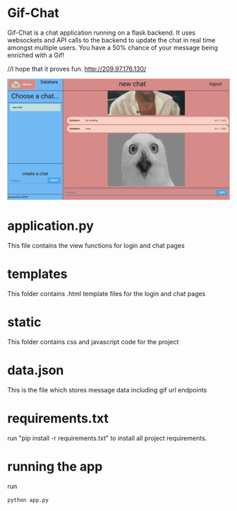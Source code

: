 # Gif-Chat

Gif-Chat is a chat application running on a flask backend. It uses websockets and API calls to the backend to update the chat in real time amongst multiple users. You have a 50% chance of your message being enriched with a Gif!

//I hope that it proves fun. http://209.97.176.130/

![Image description](gif-chat.jpeg)

# application.py
This file contains the view functions for login and chat pages

# templates
This folder contains .html template files for the login and chat pages

# static
This folder contains css and javascript code for the project

# data.json
This is the file which stores message data including gif url endpoints

# requirements.txt
run
"pip install -r requirements.txt"
to install all project requirements.

# running the app
run
```
python app.py
```
